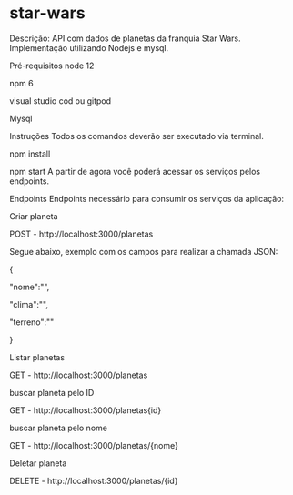 # star-wars

Descrição:
API com dados de planetas da franquia Star Wars. Implementação utilizando Nodejs e mysql.

Pré-requisitos
node 12

npm 6

visual studio cod ou gitpod

Mysql

Instruções
Todos os comandos deverão ser executado via terminal.


npm install

npm start
A partir de agora você poderá acessar os serviços pelos endpoints.

Endpoints
Endpoints necessário para consumir os serviços da aplicação:

Criar planeta

POST - http://localhost:3000/planetas

Segue abaixo, exemplo com os campos para realizar a chamada JSON:

{

"nome":"",

"clima":"",

"terreno":""

}

Listar planetas

GET - http://localhost:3000/planetas

buscar planeta pelo ID

GET - http://localhost:3000/planetas{id}

buscar planeta pelo nome

GET - http://localhost:3000/planetas/{nome}

Deletar planeta

DELETE - http://localhost:3000/planetas/{id}
